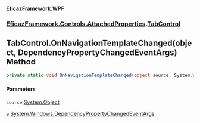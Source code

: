 #### [EficazFramework.WPF](EficazFrameworkWPF.md 'EficazFramework WPF')
### [EficazFramework.Controls.AttachedProperties](EficazFrameworkWPF.md#EficazFramework.Controls.AttachedProperties 'EficazFramework.Controls.AttachedProperties').[TabControl](EficazFramework.Controls.AttachedProperties/TabControl.md 'EficazFramework.Controls.AttachedProperties.TabControl')

## TabControl.OnNavigationTemplateChanged(object, DependencyPropertyChangedEventArgs) Method

```csharp
private static void OnNavigationTemplateChanged(object source, System.Windows.DependencyPropertyChangedEventArgs e);
```
#### Parameters

<a name='EficazFramework.Controls.AttachedProperties.TabControl.OnNavigationTemplateChanged(object,System.Windows.DependencyPropertyChangedEventArgs).source'></a>

`source` [System.Object](https://docs.microsoft.com/en-us/dotnet/api/System.Object 'System.Object')

<a name='EficazFramework.Controls.AttachedProperties.TabControl.OnNavigationTemplateChanged(object,System.Windows.DependencyPropertyChangedEventArgs).e'></a>

`e` [System.Windows.DependencyPropertyChangedEventArgs](https://docs.microsoft.com/en-us/dotnet/api/System.Windows.DependencyPropertyChangedEventArgs 'System.Windows.DependencyPropertyChangedEventArgs')